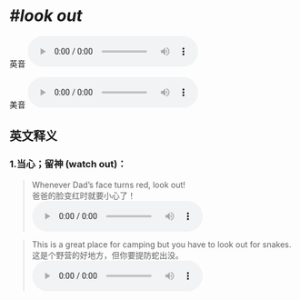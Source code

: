 # ***\#look out*** 
英音
<audio src="./media/look out1.aac" controls="controls"></audio>

美音
<audio src="./media/look out2.aac" controls="controls"></audio>



  

英文释义
---
### 1.**当心；留神 (watch out)：**  

 > Whenever Dad’s face turns red, look out!  
 > 爸爸的脸变红时就要小心了！    
<audio src="./media/look-32.aac" controls="controls"></audio>

 > This is a great place for camping but you have to look out for snakes.   
 > 这是个野营的好地方，但你要提防蛇出没。    
<audio src="./media/look-33.aac" controls="controls"></audio>


